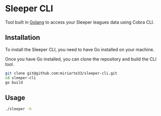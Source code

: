 # Sleeper CLI

Tool built in [Golang](https://github.com/golang/go) to access your Sleeper leagues data using Cobra CLI.

## Installation

To install the Sleeper CLI, you need to have Go installed on your machine.

Once you have Go installed, you can clone the repository and build the CLI tool.

```sh
git clone git@github.com:miriarte33/sleeper-cli.git
cd sleeper-cli
go build
```

## Usage

```sh
./sleeper -h
```
